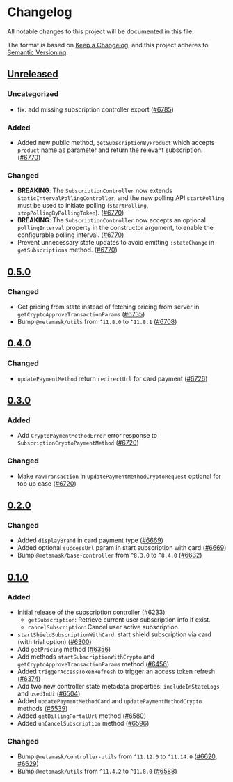 # Changelog

All notable changes to this project will be documented in this file.

The format is based on [Keep a Changelog](https://keepachangelog.com/en/1.0.0/),
and this project adheres to [Semantic Versioning](https://semver.org/spec/v2.0.0.html).

## [Unreleased]

### Uncategorized

- fix: add missing subscription controller export ([#6785](https://github.com/MetaMask/core/pull/6785))

### Added

- Added new public method, `getSubscriptionByProduct` which accepts `product` name as parameter and return the relevant subscription. ([#6770](https://github.com/MetaMask/core/pull/6770))

### Changed

- **BREAKING**: The `SubscriptionController` now extends `StaticIntervalPollingController`, and the new polling API `startPolling` must be used to initiate polling (`startPolling`, `stopPollingByPollingToken`). ([#6770](https://github.com/MetaMask/core/pull/6770))
- **BREAKING**: The `SubscriptionController` now accepts an optional `pollingInterval` property in the constructor argument, to enable the configurable polling interval. ([#6770](https://github.com/MetaMask/core/pull/6770))
- Prevent unnecessary state updates to avoid emitting `:stateChange` in `getSubscriptions` method. ([#6770](https://github.com/MetaMask/core/pull/6770))

## [0.5.0]

### Changed

- Get pricing from state instead of fetching pricing from server in `getCryptoApproveTransactionParams` ([#6735](https://github.com/MetaMask/core/pull/6735))
- Bump `@metamask/utils` from `^11.8.0` to `^11.8.1` ([#6708](https://github.com/MetaMask/core/pull/6708))

## [0.4.0]

### Changed

- `updatePaymentMethod` return `redirectUrl` for card payment ([#6726](https://github.com/MetaMask/core/pull/6726))

## [0.3.0]

### Added

- Add `CryptoPaymentMethodError` error response to `SubscriptionCryptoPaymentMethod` ([#6720](https://github.com/MetaMask/core/pull/6720))

### Changed

- Make `rawTransaction` in `UpdatePaymentMethodCryptoRequest` optional for top up case ([#6720](https://github.com/MetaMask/core/pull/6720))

## [0.2.0]

### Changed

- Added `displayBrand` in card payment type ([#6669](https://github.com/MetaMask/core/pull/6669))
- Added optional `successUrl` param in start subscription with card ([#6669](https://github.com/MetaMask/core/pull/6669))
- Bump `@metamask/base-controller` from `^8.3.0` to `^8.4.0` ([#6632](https://github.com/MetaMask/core/pull/6632))

## [0.1.0]

### Added

- Initial release of the subscription controller ([#6233](https://github.com/MetaMask/core/pull/6233))
  - `getSubscription`: Retrieve current user subscription info if exist.
  - `cancelSubscription`: Cancel user active subscription.
- `startShieldSubscriptionWithCard`: start shield subscription via card (with trial option) ([#6300](https://github.com/MetaMask/core/pull/6300))
- Add `getPricing` method ([#6356](https://github.com/MetaMask/core/pull/6356))
- Add methods `startSubscriptionWithCrypto` and `getCryptoApproveTransactionParams` method ([#6456](https://github.com/MetaMask/core/pull/6456))
- Added `triggerAccessTokenRefresh` to trigger an access token refresh ([#6374](https://github.com/MetaMask/core/pull/6374))
- Add two new controller state metadata properties: `includeInStateLogs` and `usedInUi` ([#6504](https://github.com/MetaMask/core/pull/6504))
- Added `updatePaymentMethodCard` and `updatePaymentMethodCrypto` methods ([#6539](https://github.com/MetaMask/core/pull/6539))
- Added `getBillingPortalUrl` method ([#6580](https://github.com/MetaMask/core/pull/6580))
- Added `unCancelSubscription` method ([#6596](https://github.com/MetaMask/core/pull/6596))

### Changed

- Bump `@metamask/controller-utils` from `^11.12.0` to `^11.14.0` ([#6620](https://github.com/MetaMask/core/pull/6620), [#6629](https://github.com/MetaMask/core/pull/6629))
- Bump `@metamask/utils` from `^11.4.2` to `^11.8.0` ([#6588](https://github.com/MetaMask/core/pull/6588))

[Unreleased]: https://github.com/MetaMask/core/compare/@metamask/subscription-controller@0.5.0...HEAD
[0.5.0]: https://github.com/MetaMask/core/compare/@metamask/subscription-controller@0.4.0...@metamask/subscription-controller@0.5.0
[0.4.0]: https://github.com/MetaMask/core/compare/@metamask/subscription-controller@0.3.0...@metamask/subscription-controller@0.4.0
[0.3.0]: https://github.com/MetaMask/core/compare/@metamask/subscription-controller@0.2.0...@metamask/subscription-controller@0.3.0
[0.2.0]: https://github.com/MetaMask/core/compare/@metamask/subscription-controller@0.1.0...@metamask/subscription-controller@0.2.0
[0.1.0]: https://github.com/MetaMask/core/releases/tag/@metamask/subscription-controller@0.1.0
